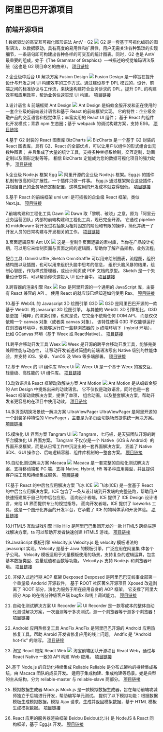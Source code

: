 # 阿里巴巴开源项目

## 前端开源项目

1.数据驱动的高交互可视化图形语法 AntV - G2
<img src="https://00feng00.github.io/img/AntV-G2.png">
G2 是一套基于可视化编码的图形语法，以数据驱动，具有高度的易用性和扩展性，用户无需关注各种繁琐的实现细节，一条语句即可构建出各种各样的可交互的统计图表。同时，G2 也是 AntV 最重要的组成，始于《The Grammar of Graphics》一书描述的视觉编码语法系统（这也是 G2 项目命名的由来）。
[项目链接](https://github.com/antvis/g2)

2.企业级中后台 UI 解决方案 Fusion Design
<img src="https://00feng00.github.io/img/Fusion-Design.png">
Fusion Design 是一种旨在提升设计与开发之间 UI 构建效率的工作方式。通过建设基于 DPL 模式的，设计、前端之间的标准协议与工作流，来快速构建符合业务诉求的 DPL，提升 DPL 的构建效率和应用效率，帮助业务快速实现 UI 构建。
[项目链接](https://fusion.design/)

3.设计语言 & 前端框架 Ant Design
<img src="https://00feng00.github.io/img/Ant-Design.png">
Ant Design 是蚂蚁金服开发和正在使用的一套企业级的前端设计语言和基于 React 的前端框架实现。
它的特性：企业级金融产品的交互语言和视觉体系；丰富实用的 React UI 组件；
基于 React 的组件化开发模式；背靠 npm 生态圈；基于 webpack 的调试构建方案，支持 ES6。
[项目链接](https://github.com/ant-design/ant-design)

4.基于 G2 封装的 React 图表库 BizCharts
<img src="https://00feng00.github.io/img/BizCharts.png">
BizCharts 是一个基于 G2 封装的 React 图表库，具有 G2、React 的全部优点，可以让用户以组件的形式组合出无数种图表；
并且集成了大量的统计工具，支持多种坐标系绘制，交互定制，动画定制以及图形定制等等。
相信 BizCharts 定能成为您的数据可视化项目的强力助手。
[项目链接](https://github.com/alibaba/BizCharts)

5.企业级 Node.js 框架 Egg
<img src="https://00feng00.github.io/img/Egg.png">
阿里开源的企业级 Node.js 框架。Egg.js 的插件机制有很高的可扩展性，一个插件只做一件事。
Egg.js 通过框架聚合这些插件，并根据自己的业务场景定制配置，这样应用的开发成本就变得很低。
[项目链接](https://github.com/eggjs/egg)

6.基于 React 的前端框架 umi
umi 是可插拔的企业级 React 框架，类似 Next.js。
[项目链接](https://github.com/umijs/umi)

7.前端构建和工程化工具 Dawn
<img src="https://00feng00.github.io/img/Dawn.png">
Dawn 取「黎明、破晓」之意，原为「阿里云·业务运营团队」内部的前端构建和工程化工具，现已完全开源。
它通过 pipeline 和 middleware 将开发过程抽象为相对固定的阶段和有限的操作，简化并统一了开发人员的日常构建与开发相关的工作。
[项目链接](https://alibaba.github.io/dawn/)

8.页面逻辑原型 Ant UX
<img src="https://00feng00.github.io/img/Ant-UX.png">
这是一套制作页面逻辑的素材库，当你在产品设计初期，可以用它来绘制页面与页面之间的逻辑图，帮助你了解产品架构，业务流程。

配合工具: OmniGraffle ,Sketch
OmniGraffle 可以用来绘制图表，流程图，组织结构图以及插图，也可以用来组织头脑中思考的信息，
组织头脑风暴的结果，绘制心智图，作为样式管理器，或设计网页或 PDF 文档的原型。
Sketch 是一个矢量设计软件，可以帮助你快速投入 UI 设计当中。
[项目链接](http://ux.ant.design/)

9.跨容器的渲染引擎 Rax
<img src="https://00feng00.github.io/img/Rax.png">
Rax 是阿里开源的一个通用的 JavaScript 库，主要有 React 兼容的 API 。
使用 React 的就应该已经知道如何使用 Rax。
[项目链接](https://alibaba.github.io/rax/)

10.基于 WebGL 的 Javascript 3D 绘图引擎 G3D
<img src="https://00feng00.github.io/img/G3D.png">
G3D 是阿里巴巴开源的一款基于 WebGL 的 javascript 3D 绘图引擎。
与其他的 WebGL 3D 引擎相比，G3D 是更加「纯粹」的渲染引擎，也就是说，它完全不依赖任何 DOM API，
而是仅仅依赖一个 canvas 对象（或者类 canvas 对象）。
该特性使得 G3D 不仅能够运行在浏览器环境中，也能够运行在一些非浏览器的 js 终端环境下（hybrid 环境），
比如 GCanvas 环境（基于 Weex 或 ReactNative）。
[项目链接](https://alibaba.github.io/G3D/)

11.跨平台移动开发工具 Weex
<img src="https://00feng00.github.io/img/Weex.png">
Weex 是开源的跨平台移动开发工具，能够完美兼顾性能与动态性，
让移动开发者通过简捷的前端语法写出 Native 级别的性能体验，并支持 iOS、安卓、YunOS 及 Web 等多端部署。
[项目链接](https://github.com/apache/incubator-weex/)

12.基于 Weex 的 UI 组件库 Weex Ui
<img src="https://00feng00.github.io/img/Weex-Ui.png">
Weex Ui 是一个基于 Weex 的富交互、轻量级、高性能的 UI 组件库。
[项目链接](https://github.com/alibaba/weex-ui)

13.动效语言& React 框架动效解决方案 Ant Motion
<img src="https://00feng00.github.io/img/Ant-Motion.png">
Ant Motion 是从蚂蚁金服的 Ant Design 中提炼出来的动效语言。
它不仅仅是动效语言，同时也是一套 React 框架动效解决方案，提供了单项，
组合动画，以及整套解决方案，帮助开发者更容易的在项目中使用动效。
[项目链接](https://motion.ant.design/)

14.多页面切换场景统一解决方案 UltraViewPager
UltraViewPager 是阿里开源的一个封装多种特性的 ViewPager ，主要是为多页面切换场景提供统一解决方案。
[项目链接](https://github.com/alibaba/UltraViewPager)

15.模块化 UI 界面方案 Tangram UI
<img src="https://00feng00.github.io/img/Tangram-UI.png">
Tangram，七巧板，是天猫团队开源的跨平台模块化 UI 界面方案。
Tangram 不仅仅是一个 Native（iOS & Android）的界面开发框架，而是从日常工作中沉淀出的一套界面解决方案，
涵盖了 Native SDK、GUI 操作台、后端逻辑容器、组件库机制的一整套方案。
[项目链接](http://tangram.pingguohe.net/)

16.自动化测试解决方案 Macaca
<img src="https://00feng00.github.io/img/Macaca.png">
Macaca 是一套完整的自动化测试解决方案，支持移动端和 PC 端，支持 Native, Hybrid, H5 等多种应用类型，并且提供客户端工具和持续集成服务。
[项目链接](https://github.com/alibaba/macaca)

17.基于 React 的中后台应用解决方案 飞冰 ICE
<img src="https://00feng00.github.io/img/ICE.png">
飞冰(ICE) 是一套基于 React 的中后台应用解决方案，ICE 包含了一条从设计端到开发端的完整链路，帮助用户快速搭建属于自己的中后台应用。
面向设计者端，ICE 提供了 ICE Design 设计语言，来给 UI 界面提供专业的视觉指导。
面向开发者端，ICE 提供了 Iceworks 工具，这是一个图形化界面的开发平台，它承载了 ICE 的物料体系和开发体验。
[项目链接](https://alibaba.github.io/ice/)

18.HTML5 互动游戏引擎 Hilo
Hilo 是阿里巴巴集团开发的一款 HTML5 跨终端游戏解决方案，ta 可以帮助开发者快速创建 HTML5 游戏。
[项目链接](https://github.com/hiloteam/Hilo)

19.JavaScript 模板引擎 Velocity.js
Velocity.js 是 velocity 模板语法的 javascript 实现。Velocity 是基于 Java 的模板引擎，广泛应用在阿里集 体各个子公司。
Velocity 模板适用于大量模板使用的场景，支持复杂的逻辑运算，包含 基本数据类型、变量赋值和函数等功能。
Velocity.js 支持 Node.js 和浏览器环境。
[项目链接](https://github.com/shepherdwind/velocity.js)

20. 非侵入式运行期 AOP 框架 Dexposed
    Dexposed 是阿里巴巴无线事业部第一个重量级 Andorid 开源软件，
    基于 ROOT 社区著名开源项目 Xposed 改造剥离了 ROOT 部分，演化为服务于所在应用自身的 AOP 框架。
    它支撑了阿里大部分 App 的在线分钟级客户端 bugfix 和线上调试能力。
    [项目链接](https://github.com/alibaba/dexposed)

21. 自动化测试解决方案 UI Recorder
    <img src="https://00feng00.github.io/img/UI-Recorder.png">
    UI Recorder 是一款零成本的整体自动化测试解决方案，一次自测等于多次测试，测一个浏览器等于测多个浏览器！
    [项目链接](https://github.com/alibaba/uirecorder)

22. Android 应用热修复工具 AndFix
    AndFix 是阿里巴巴开源的 Android 应用热修复工具，帮助 Anroid 开发者修复应用的线上问题。
    Andfix 是 "Android hot-fix" 的缩写。
    [项目链接](https://github.com/alibaba/AndFix)

23. 淘宝 React 框架 React Web
    <img src="https://00feng00.github.io/img/React-Web.png">
    淘宝前端团队开源项目 React Web，通过与 React Native 一致的 API 构建 Web 应用。
    [项目链接](https://github.com/taobaofed/react-web)

24.基于 Node.js 的自动化持续集成 Reliable
Reliable 是分布式架构的持续集成系统，由 Macaca 团队的成员开发。
适用于集成构建、集成构建等场景。她是典型的主从结构，分为 reliable-master 与 reliable-slave 两部分。
[项目链接](https://github.com/reliablejs/reliable-master)

25. 模拟数据生成器 Mock.js
    Mock.js 是一款模拟数据生成器，旨在帮助前端攻城师独立于后端进行开发，帮助编写单元测试。
    提供了以下模拟功能：根据数据模板生成模拟数据，模拟 Ajax 请求，生成并返回模拟数据，基于 HTML 模板生成模拟数据。
    [项目链接](https://github.com/nuysoft/Mock)

26. React 应用的服务器渲染框架 Beidou
    Beidou(北斗) 是 NodeJS & React 同构框架，基于 Egg.js 开发。
    [项目链接](https://github.com/alibaba/beidou)
